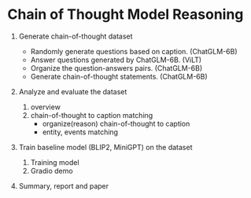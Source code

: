 # Chain of Thought Model Reasoning

1. Generate chain-of-thought dataset
    - Randomly generate questions based on caption. (ChatGLM-6B)
    - Answer questions generated by ChatGLM-6B. (ViLT)
    - Organize the question-answers pairs. (ChatGLM-6B)
    - Generate chain-of-thought statements. (ChatGLM-6B)

2. Analyze and evaluate the dataset
    1. overview
    2. chain-of-thought to caption matching
        - organize(reason) chain-of-thought to caption
        - entity, events matching

3. Train baseline model (BLIP2, MiniGPT) on the dataset
    1. Training model
    2. Gradio demo

4. Summary, report and paper
